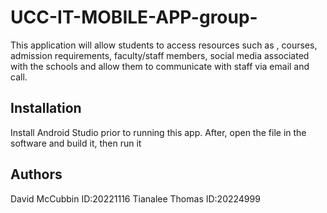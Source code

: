 # UCC-IT-MOBILE-APP-group-
This application will allow students to access resources such as , 
courses, admission requirements, faculty/staff members, 
social media associated with the schools and allow them to
communicate with staff via email and call.

## Installation

Install Android Studio prior to running this app. After,
open the file in the software and build it, then run it


## Authors
David McCubbin  ID:20221116
Tianalee Thomas ID:20224999
